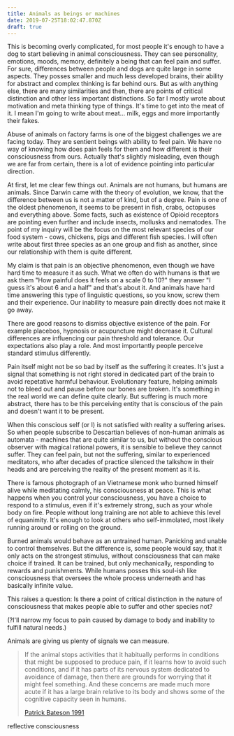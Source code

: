 ```yaml
---
title: Animals as beings or machines
date: 2019-07-25T18:02:47.870Z
draft: true
---
```

This is becoming overly complicated, for most people it's enough to have a dog to start believing in animal consciousness. They can see personality, emotions, moods, memory, definitely a being that can feel pain and suffer. For sure, differences between people and dogs are quite large in some aspects. They posses smaller and much less developed brains, their ability for abstract and complex thinking is far behind ours. But as with anything else, there are many similarities and then, there are points of critical distinction and other less important distinctions. So far I mostly wrote about motivation and meta thinking type of things. It's time to get into the meat of it. I mean I'm going to write about meat... milk, eggs and more importantly their fakes.

Abuse of animals on factory farms is one of the biggest challenges we are facing today. They are sentient beings with ability to feel pain. We have no way of knowing how does pain feels for them and how different is their consciousness from ours. Actually that's slightly misleading, even though we are far from certain, there is a lot of evidence pointing into particular direction. 

At first, let me clear few things out. Animals are not humans, but humans are animals. Since Darwin came with the theory of evolution, we know, that the difference between us is not a matter of kind, but of a degree. Pain is one of the oldest phenomenon, it seems to be present in fish, crabs, octopuses and everything above. Some facts, such as existence of Opioid receptors are pointing even further and include insects, mollusks and  nematodes. The point of my inquiry will be the focus on the most relevant species of our food system - cows, chickens, pigs and different fish species. I will often write about first three species as an one group and fish as another, since our relationship with them is quite different. 

My claim is that pain is an objective phenomenon, even though we have hard time to measure it as such. What we often do with humans is that we ask them "How painful does it feels on a scale 0 to 10?" they answer "I guess it's about 6 and a half" and that's about it. And animals have hard time answering this type of linguistic questions, so you know, screw them and their experience. Our inability to measure pain directly does not make it go away. 

There are good reasons to dismiss objective existence of the pain. For example placebos, hypnosis or acupuncture might decrease it. Cultural differences are influencing our pain threshold and tolerance. Our expectations also play a role. And most importantly people perceive standard stimulus differently. 

Pain itself might not be so bad by itself as the suffering it creates. It's just a signal that something is not right stored in dedicated part of the brain to avoid repetative harmful behaviour. Evolutionary feature, helping animals not to bleed out and pause before our bones are broken. It's something in the real world we can define quite clearly. But suffering is much more abstract, there has to be this perceiving entity that is conscious of the pain and doesn't want it to be present. 

When this conscious self (or I) is not satisfied with reality a suffering arises. So when people subscribe to Descartian believes of non-human animals as automata - machines that are quite similar to us, but without the conscious observer with magical rational powers, it is sensible to believe they cannot suffer. They can feel pain, but not the suffering, similar to experienced meditators, who after decades of practice silenced the talkshow in their heads and are perceiving the reality of the present moment as it is. 

There is famous photograph of an Vietnamese monk who burned himself alive while meditating calmly, his consciousness at peace. This is what happens when you control your consciousness, you have a choice to respond to a stimulus, even if it's extremely strong, such as your whole body on fire. People without long training are not able to achieve this level of equanimity. It's enough to look at others who self-immolated, most likely running around or rolling on the ground. 

Burned animals would behave as an untrained human. Panicking and unable to control themselves. But the difference is, some people would say, that it only acts on the strongest stimulus, without consciousness that can make choice if trained. It can be trained, but only mechanically, responding to rewards and punishments. While humans posses this soul-ish like consciousness that oversees the whole process underneath and has basically infinite value. 



This raises a question: Is there a point of critical distinction in the nature of consciousness that makes people able to suffer and other species not? 

(?I'll narrow my focus to pain caused by damage to body and inability to fulfill natural needs.)

Animals are giving us plenty of signals we can measure. 

> If the animal stops activities that it habitually  performs in  conditions that might  be  supposed  to produce pain, if it learns how to avoid such conditions, and if it has parts of its nervous system dedicated to avoidance of damage, then there are grounds for worrying that it might feel something.  And these concerns are made much more acute if it has a large brain relative to its body and shows some of the cognitive capacity seen in humans.
>
> [Patrick Bateson 1991](https://www.researchgate.net/publication/223221636_Assessment_of_pain_in_animals)

reflective consciousness
